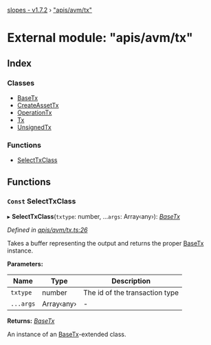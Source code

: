 [slopes - v1.7.2](../README.md) › ["apis/avm/tx"](_apis_avm_tx_.md)

# External module: "apis/avm/tx"

## Index

### Classes

* [BaseTx](../classes/_apis_avm_tx_.basetx.md)
* [CreateAssetTx](../classes/_apis_avm_tx_.createassettx.md)
* [OperationTx](../classes/_apis_avm_tx_.operationtx.md)
* [Tx](../classes/_apis_avm_tx_.tx.md)
* [UnsignedTx](../classes/_apis_avm_tx_.unsignedtx.md)

### Functions

* [SelectTxClass](_apis_avm_tx_.md#const-selecttxclass)

## Functions

### `Const` SelectTxClass

▸ **SelectTxClass**(`txtype`: number, ...`args`: Array‹any›): *[BaseTx](../classes/_apis_avm_tx_.basetx.md)*

*Defined in [apis/avm/tx.ts:26](https://github.com/ava-labs/slopes/blob/ba50532/src/apis/avm/tx.ts#L26)*

Takes a buffer representing the output and returns the proper [BaseTx](../classes/_apis_avm_tx_.basetx.md) instance.

**Parameters:**

Name | Type | Description |
------ | ------ | ------ |
`txtype` | number | The id of the transaction type  |
`...args` | Array‹any› | - |

**Returns:** *[BaseTx](../classes/_apis_avm_tx_.basetx.md)*

An instance of an [BaseTx](../classes/_apis_avm_tx_.basetx.md)-extended class.
